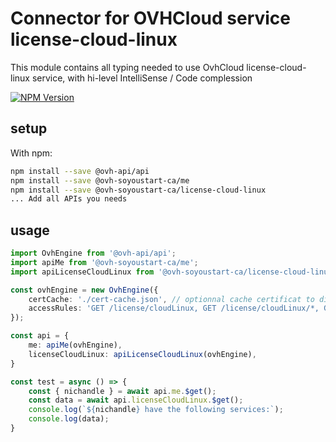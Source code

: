 # Connector for OVHCloud service license-cloud-linux

This module contains all typing needed to use OvhCloud license-cloud-linux service, with hi-level IntelliSense / Code complession

[![NPM Version](https://img.shields.io/npm/v/@ovh-soyoustart-ca/license-cloud-linux.svg?style=flat)](https://www.npmjs.org/package/@ovh-soyoustart-ca/license-cloud-linux)

## setup

With npm:
````bash
npm install --save @ovh-api/api
npm install --save @ovh-soyoustart-ca/me
npm install --save @ovh-soyoustart-ca/license-cloud-linux
... Add all APIs you needs
````

## usage

````typescript
import OvhEngine from '@ovh-api/api';
import apiMe from '@ovh-soyoustart-ca/me';
import apiLicenseCloudLinux from '@ovh-soyoustart-ca/license-cloud-linux';

const ovhEngine = new OvhEngine({ 
    certCache: './cert-cache.json', // optionnal cache certificat to disk
    accessRules: 'GET /license/cloudLinux, GET /license/cloudLinux/*, GET /me', // optionnal limit the requested privileges.
});

const api = {
    me: apiMe(ovhEngine),
    licenseCloudLinux: apiLicenseCloudLinux(ovhEngine),
}

const test = async () => {
    const { nichandle } = await api.me.$get();
    const data = await api.licenseCloudLinux.$get();
    console.log(`${nichandle} have the following services:`);
    console.log(data);
}

````